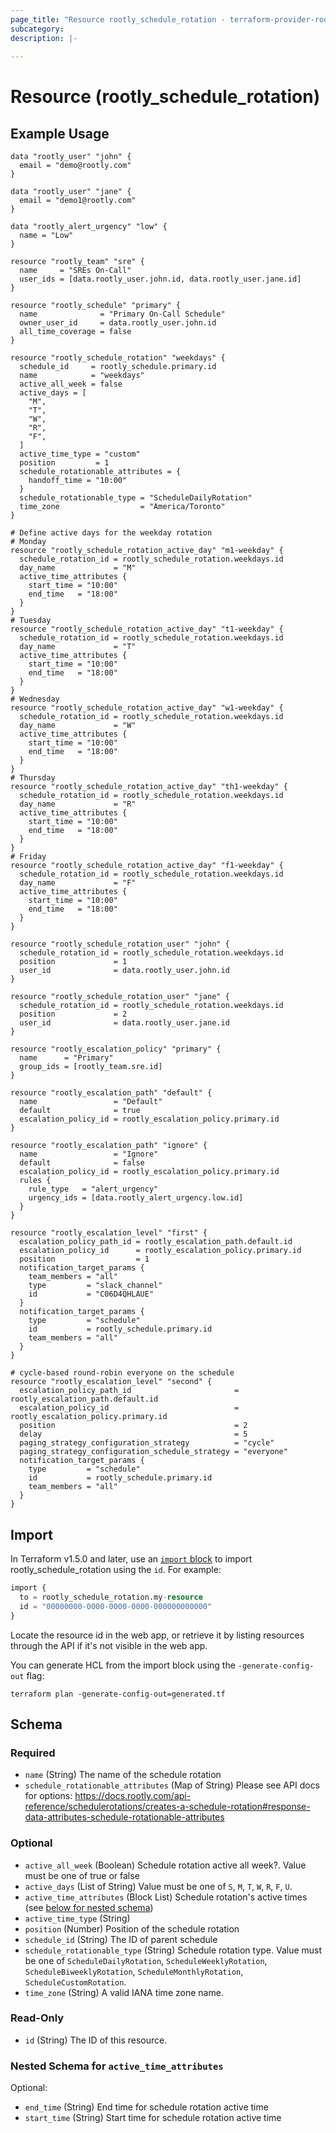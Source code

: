 ```yaml
---
page_title: "Resource rootly_schedule_rotation - terraform-provider-rootly"
subcategory:
description: |-
    
---
```


# Resource (rootly_schedule_rotation)



## Example Usage

```shell
data "rootly_user" "john" {
  email = "demo@rootly.com"
}

data "rootly_user" "jane" {
  email = "demo1@rootly.com"
}

data "rootly_alert_urgency" "low" {
  name = "Low"
}

resource "rootly_team" "sre" {
  name     = "SREs On-Call"
  user_ids = [data.rootly_user.john.id, data.rootly_user.jane.id]
}

resource "rootly_schedule" "primary" {
  name              = "Primary On-Call Schedule"
  owner_user_id     = data.rootly_user.john.id
  all_time_coverage = false
}

resource "rootly_schedule_rotation" "weekdays" {
  schedule_id     = rootly_schedule.primary.id
  name            = "weekdays"
  active_all_week = false
  active_days = [
    "M",
    "T",
    "W",
    "R",
    "F",
  ]
  active_time_type = "custom"
  position         = 1
  schedule_rotationable_attributes = {
    handoff_time = "10:00"
  }
  schedule_rotationable_type = "ScheduleDailyRotation"
  time_zone                  = "America/Toronto"
}

# Define active days for the weekday rotation
# Monday
resource "rootly_schedule_rotation_active_day" "m1-weekday" {
  schedule_rotation_id = rootly_schedule_rotation.weekdays.id
  day_name             = "M"
  active_time_attributes {
    start_time = "10:00"
    end_time   = "18:00"
  }
}
# Tuesday
resource "rootly_schedule_rotation_active_day" "t1-weekday" {
  schedule_rotation_id = rootly_schedule_rotation.weekdays.id
  day_name             = "T"
  active_time_attributes {
    start_time = "10:00"
    end_time   = "18:00"
  }
}
# Wednesday
resource "rootly_schedule_rotation_active_day" "w1-weekday" {
  schedule_rotation_id = rootly_schedule_rotation.weekdays.id
  day_name             = "W"
  active_time_attributes {
    start_time = "10:00"
    end_time   = "18:00"
  }
}
# Thursday
resource "rootly_schedule_rotation_active_day" "th1-weekday" {
  schedule_rotation_id = rootly_schedule_rotation.weekdays.id
  day_name             = "R"
  active_time_attributes {
    start_time = "10:00"
    end_time   = "18:00"
  }
}
# Friday
resource "rootly_schedule_rotation_active_day" "f1-weekday" {
  schedule_rotation_id = rootly_schedule_rotation.weekdays.id
  day_name             = "F"
  active_time_attributes {
    start_time = "10:00"
    end_time   = "18:00"
  }
}

resource "rootly_schedule_rotation_user" "john" {
  schedule_rotation_id = rootly_schedule_rotation.weekdays.id
  position             = 1
  user_id              = data.rootly_user.john.id
}

resource "rootly_schedule_rotation_user" "jane" {
  schedule_rotation_id = rootly_schedule_rotation.weekdays.id
  position             = 2
  user_id              = data.rootly_user.jane.id
}

resource "rootly_escalation_policy" "primary" {
  name      = "Primary"
  group_ids = [rootly_team.sre.id]
}

resource "rootly_escalation_path" "default" {
  name                 = "Default"
  default              = true
  escalation_policy_id = rootly_escalation_policy.primary.id
}

resource "rootly_escalation_path" "ignore" {
  name                 = "Ignore"
  default              = false
  escalation_policy_id = rootly_escalation_policy.primary.id
  rules {
    rule_type   = "alert_urgency"
    urgency_ids = [data.rootly_alert_urgency.low.id]
  }
}

resource "rootly_escalation_level" "first" {
  escalation_policy_path_id = rootly_escalation_path.default.id
  escalation_policy_id      = rootly_escalation_policy.primary.id
  position                  = 1
  notification_target_params {
    team_members = "all"
    type         = "slack_channel"
    id           = "C06D4QHLAUE"
  }
  notification_target_params {
    type         = "schedule"
    id           = rootly_schedule.primary.id
    team_members = "all"
  }
}

# cycle-based round-robin everyone on the schedule
resource "rootly_escalation_level" "second" {
  escalation_policy_path_id                       = rootly_escalation_path.default.id
  escalation_policy_id                            = rootly_escalation_policy.primary.id
  position                                        = 2
  delay                                           = 5
  paging_strategy_configuration_strategy          = "cycle"
  paging_strategy_configuration_schedule_strategy = "everyone"
  notification_target_params {
    type         = "schedule"
    id           = rootly_schedule.primary.id
    team_members = "all"
  }
}
```

## Import

In Terraform v1.5.0 and later, use an [`import` block](https://developer.hashicorp.com/terraform/language/import) to import rootly_schedule_rotation using the `id`. For example:

```terraform
import {
  to = rootly_schedule_rotation.my-resource
  id = "00000000-0000-0000-0000-000000000000"
}
```

Locate the resource id in the web app, or retrieve it by listing resources through the API if it's not visible in the web app.

You can generate HCL from the import block using the `-generate-config-out` flag:

```console
terraform plan -generate-config-out=generated.tf
```

<!-- schema generated by tfplugindocs -->
## Schema

### Required

- `name` (String) The name of the schedule rotation
- `schedule_rotationable_attributes` (Map of String) Please see API docs for options: https://docs.rootly.com/api-reference/schedulerotations/creates-a-schedule-rotation#response-data-attributes-schedule-rotationable-attributes

### Optional

- `active_all_week` (Boolean) Schedule rotation active all week?. Value must be one of true or false
- `active_days` (List of String) Value must be one of `S`, `M`, `T`, `W`, `R`, `F`, `U`.
- `active_time_attributes` (Block List) Schedule rotation's active times (see [below for nested schema](#nestedblock--active_time_attributes))
- `active_time_type` (String)
- `position` (Number) Position of the schedule rotation
- `schedule_id` (String) The ID of parent schedule
- `schedule_rotationable_type` (String) Schedule rotation type. Value must be one of `ScheduleDailyRotation`, `ScheduleWeeklyRotation`, `ScheduleBiweeklyRotation`, `ScheduleMonthlyRotation`, `ScheduleCustomRotation`.
- `time_zone` (String) A valid IANA time zone name.

### Read-Only

- `id` (String) The ID of this resource.

<a id="nestedblock--active_time_attributes"></a>
### Nested Schema for `active_time_attributes`

Optional:

- `end_time` (String) End time for schedule rotation active time
- `start_time` (String) Start time for schedule rotation active time
